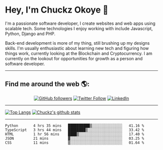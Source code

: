 # Hey, I'm Chuckz Okoye 👑


I'm a passionate software developer, I create websites and web apps using scalable tech. Some technologies I enjoy working with include Javascript, Python, Django and PHP.

Back-end development is more of my thing, still brushing up my designs skills. I'm usually enthusiastic about learning new tech and figuring how things work, currently looking at the Blockchain and Cryptocurrency.
I am currently on the lookout for opportunities for growth as a person and software developer.

-----

## Find me around the web 🌎:
<p align="center">
    <a href="https://github.com/tricelex"><img alt="GitHub followers" src="https://img.shields.io/github/followers/tricelex?style=social"></a>
	<a href="https://twitter.com/chuckzokoye"><img alt="Twitter Follow" src="https://img.shields.io/twitter/follow/chuckzokoye?style=social"></a>
	<a href="https://www.linkedin.com/in/chuckzokoye"><img src="https://img.shields.io/badge/LinkedIn--_.svg?style=social&logo=linkedin" alt="LinkedIn"></a>
</p>

-----
[![Top Langs](https://github-readme-stats.vercel.app/api/top-langs/?username=tricelex)](https://github.com/anuraghazra/github-readme-stats)   [![Chuckz's github stats](https://github-readme-stats.vercel.app/api?username=tricelex&count_private=true&show_icons=true&theme=shades-of-purple)](https://github.com/anuraghazra/github-readme-stats)





-----

<!--START_SECTION:waka-->
```text
Python       4 hrs 35 mins   ██████████▒░░░░░░░░░░░░░░   41.16 % 
TypeScript   3 hrs 44 mins   ████████▒░░░░░░░░░░░░░░░░   33.42 % 
HTML         1 hr 56 mins    ████▒░░░░░░░░░░░░░░░░░░░░   17.40 % 
JSON         21 mins         ▓░░░░░░░░░░░░░░░░░░░░░░░░   03.25 % 
CSS          11 mins         ▒░░░░░░░░░░░░░░░░░░░░░░░░   01.64 % 
```
<!--END_SECTION:waka-->
